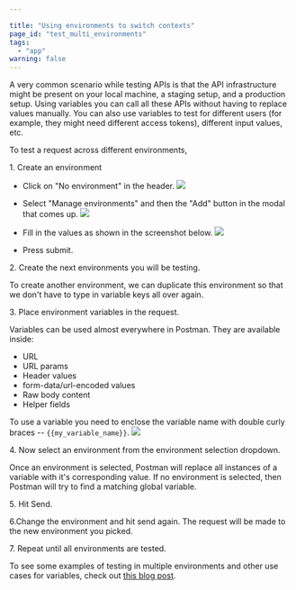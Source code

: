 ```yaml
---

title: "Using environments to switch contexts"
page_id: "test_multi_environments"
tags: 
  - "app"
warning: false
---
```


A very common scenario while testing APIs is that the API infrastructure might be present on your local machine, a staging setup, and a production setup. Using variables you can call all these APIs without having to replace values manually. You can also use variables to test for different users (for example, they might need different access tokens), different input values, etc.

To test a request across different environments,

1\. Create an environment

* Click on "No environment" in the header.
[![](https://www.getpostman.com/img/v1/docs/test_multi_environments/test_multi_environments_1.png)][0]

* Select "Manage environments" and then the "Add" button in the modal that comes up.
[![](https://www.getpostman.com/img/v1/docs/test_multi_environments/test_multi_environments_2.png)][1]

* Fill in the values as shown in the screenshot below.
[![](https://www.getpostman.com/img/v1/docs/test_multi_environments/test_multi_environments_3.png)][2]

* Press submit.

2\. Create the next environments you will be testing.

To create another environment, we can duplicate this environment so that we don't have to type in variable keys all over again.

3\. Place environment variables in the request.

Variables can be used almost everywhere in Postman. They are available inside:

* URL
* URL params
* Header values
* form-data/url-encoded values
* Raw body content
* Helper fields

To use a variable you need to enclose the variable name with double curly braces -- `{{my_variable_name}}`.
[![](https://www.getpostman.com/img/v1/docs/test_multi_environments/test_multi_environments_4.png)][3]

4\. Now select an environment from the environment selection dropdown.

Once an environment is selected, Postman will replace all instances of a variable with it's corresponding value. If no environment is selected, then Postman will try to find a matching global variable.

5\. Hit Send.

6.Change the environment and hit send again. The request will be made to the new environment you picked.

7\. Repeat until all environments are tested.

To see some examples of testing in multiple environments and other use cases for variables, check out [this blog post][4].

[0]: https://www.getpostman.com/img/v1/docs/test_multi_environments/test_multi_environments_1.png
[1]: https://www.getpostman.com/img/v1/docs/test_multi_environments/test_multi_environments_2.png
[2]: https://www.getpostman.com/img/v1/docs/test_multi_environments/test_multi_environments_3.png
[3]: https://www.getpostman.com/img/v1/docs/test_multi_environments/test_multi_environments_4.png
[4]: http://blog.getpostman.com/2014/02/20/using-variables-inside-postman-and-collection-runner/

